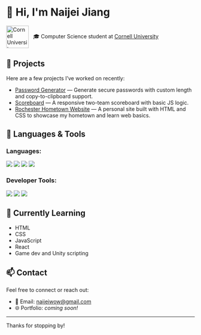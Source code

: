 # 👋 Hi, I'm Naijei Jiang

<p align="left">
  <a href="https://www.cornell.edu/" target="_blank" style="text-decoration: none;">
    <img src="https://upload.wikimedia.org/wikipedia/en/thumb/4/4b/Cornell_University_seal.svg/120px-Cornell_University_seal.svg.png" 
         alt="Cornell University" 
         width="60" 
         style="vertical-align: middle; margin-right: 8px;" />
  </a>
  🎓 Computer Science student at <a href="https://www.cornell.edu/">Cornell University</a>
</p>

## 🔭 Projects

Here are a few projects I’ve worked on recently:

- [Password Generator](https://github.com/Naijei1/Password-Generator) — Generate secure passwords with custom length and copy-to-clipboard support.
- [Scoreboard](https://github.com/Naijei1/Scoreboard) — A responsive two-team scoreboard with basic JS logic.
- [Rochester Hometown Website](https://github.com/Naijei1/Rochester-Web) — A personal site built with HTML and CSS to showcase my hometown and learn web basics.

## 🧰 Languages & Tools

### Languages:

<p align="left">
  <a href="https://developer.mozilla.org/en-US/docs/Web/HTML" target="_blank" style="text-decoration: none;">
    <img src="https://img.shields.io/badge/HTML5-E34F26?style=for-the-badge&logo=html5&logoColor=white" />
  </a>
  <a href="https://developer.mozilla.org/en-US/docs/Web/CSS" target="_blank" style="text-decoration: none;">
    <img src="https://img.shields.io/badge/CSS3-1572B6?style=for-the-badge&logo=css3&logoColor=white" />
  </a>
  <a href="https://developer.mozilla.org/en-US/docs/Web/JavaScript" target="_blank" style="text-decoration: none;">
    <img src="https://img.shields.io/badge/JavaScript-F7DF1E?style=for-the-badge&logo=javascript&logoColor=black" />
  </a>
  <a href="https://www.java.com/" target="_blank" style="text-decoration: none;">
    <img src="https://img.shields.io/badge/Java-007396?style=for-the-badge&logo=java&logoColor=white" />
  </a>
</p>

### Developer Tools:

<p align="left">
  <a href="https://code.visualstudio.com/" target="_blank" style="text-decoration: none;">
    <img src="https://img.shields.io/badge/VS%20Code-007ACC?style=for-the-badge&logo=visual-studio-code&logoColor=white" />
  </a>
  <a href="https://www.jetbrains.com/idea/" target="_blank" style="text-decoration: none;">
    <img src="https://img.shields.io/badge/IntelliJ%20IDEA-000000?style=for-the-badge&logo=intellijidea&logoColor=white" />
  </a>
  <a href="https://github.com/" target="_blank" style="text-decoration: none;">
    <img src="https://img.shields.io/badge/GitHub-181717?style=for-the-badge&logo=github&logoColor=white" />
  </a>
</p>




## 🌱 Currently Learning

- HTML
- CSS
- JavaScript
- React
- Game dev and Unity scripting

## 📫 Contact

Feel free to connect or reach out:

- 📧 Email: [naijeiwow@gmail.com](mailto:naijeiwow@gmail.com)
- 🌐 Portfolio: *coming soon!*

---

Thanks for stopping by!
<!--
**Naijei1/naijei1** is a ✨ _special_ ✨ repository because its `README.md` (this file) appears on your GitHub profile.

Here are some ideas to get you started:

- 🔭 I’m currently working on ...
- 🌱 I’m currently learning ...
- 👯 I’m looking to collaborate on ...
- 🤔 I’m looking for help with ...
- 💬 Ask me about ...
- 📫 How to reach me: ...
- 😄 Pronouns: ...
- ⚡ Fun fact: ...
-->
